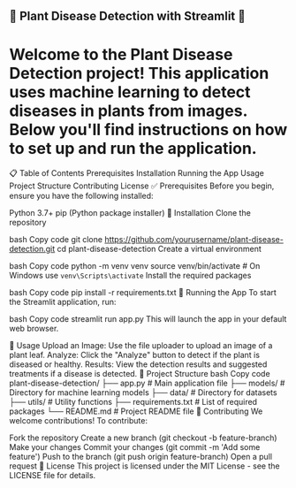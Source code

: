## 🌿 Plant Disease Detection with Streamlit 🌿
# Welcome to the Plant Disease Detection project! This application uses machine learning to detect diseases in plants from images. Below you'll find instructions on how to set up and run the application.

📋 Table of Contents
Prerequisites
Installation
Running the App
Usage
Project Structure
Contributing
License
✅ Prerequisites
Before you begin, ensure you have the following installed:

Python 3.7+
pip (Python package installer)
💾 Installation
Clone the repository

bash
Copy code
git clone https://github.com/yourusername/plant-disease-detection.git
cd plant-disease-detection
Create a virtual environment

bash
Copy code
python -m venv venv
source venv/bin/activate  # On Windows use `venv\Scripts\activate`
Install the required packages

bash
Copy code
pip install -r requirements.txt
🚀 Running the App
To start the Streamlit application, run:

bash
Copy code
streamlit run app.py
This will launch the app in your default web browser.

🌟 Usage
Upload an Image: Use the file uploader to upload an image of a plant leaf.
Analyze: Click the "Analyze" button to detect if the plant is diseased or healthy.
Results: View the detection results and suggested treatments if a disease is detected.
📂 Project Structure
bash
Copy code
plant-disease-detection/
├── app.py                 # Main application file
├── models/                # Directory for machine learning models
├── data/                  # Directory for datasets
├── utils/                 # Utility functions
├── requirements.txt       # List of required packages
└── README.md              # Project README file
🤝 Contributing
We welcome contributions! To contribute:

Fork the repository
Create a new branch (git checkout -b feature-branch)
Make your changes
Commit your changes (git commit -m 'Add some feature')
Push to the branch (git push origin feature-branch)
Open a pull request
📜 License
This project is licensed under the MIT License - see the LICENSE file for details.
